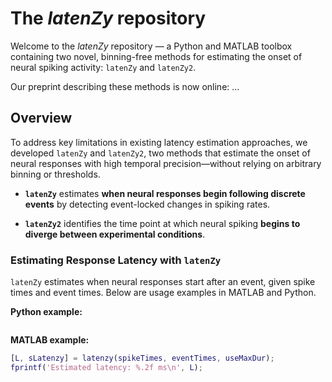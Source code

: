 # The *latenZy* repository

Welcome to the *latenZy* repository — a Python and MATLAB toolbox containing two novel, binning-free methods for estimating the onset of neural spiking activity: `latenZy` and `latenZy2`.

Our preprint describing these methods is now online: ...

## Overview

To address key limitations in existing latency estimation approaches, we developed `latenZy` and `latenZy2`, two methods that estimate the onset of neural responses with high temporal precision—without relying on arbitrary binning or thresholds.

- **`latenZy`** estimates **when neural responses begin following discrete events** by detecting event-locked changes in spiking rates.

- **`latenZy2`** identifies the time point at which neural spiking **begins to diverge between experimental conditions**.

### Estimating Response Latency with `latenZy`

`latenZy` estimates when neural responses start after an event, given spike times and event times. Below are usage examples in MATLAB and Python.

**Python example:**
```python

```

**MATLAB example:**
```matlab
[L, sLatenzy] = latenzy(spikeTimes, eventTimes, useMaxDur);
fprintf('Estimated latency: %.2f ms\n', L);
```
